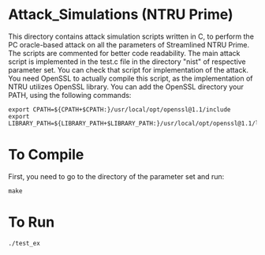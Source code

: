 # Attack_Simulations (NTRU Prime)

This directory contains attack simulation scripts written in C, to perform the PC oracle-based attack on all the parameters of Streamlined NTRU Prime.
The scripts are commented for better code readability. The main attack script is implemented in the test.c file in the directory "nist" of respective parameter set. You can check that script for implementation of the attack. You need OpenSSL to actually compile this script, as the implementation of NTRU utilizes OpenSSL library. You can add the OpenSSL directory your PATH, using the following commands:
```
export CPATH=${CPATH+$CPATH:}/usr/local/opt/openssl@1.1/include
export LIBRARY_PATH=${LIBRARY_PATH+$LIBRARY_PATH:}/usr/local/opt/openssl@1.1/lib
```

# To Compile

First, you need to go to the directory of the parameter set and run:
```
make
```

# To Run
```
./test_ex
```
